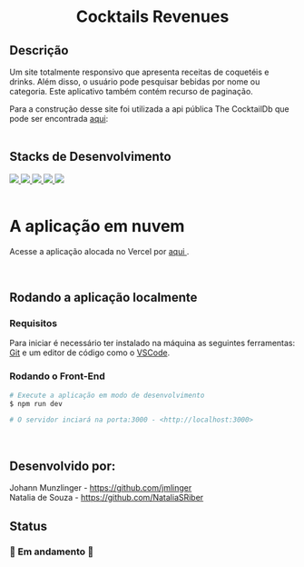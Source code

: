 <h1 align="center">Cocktails Revenues</h1>

## Descrição
Um site totalmente responsivo que apresenta receitas de coquetéis e drinks. Além disso, o usuário pode pesquisar bebidas por nome ou categoria. Este aplicativo também contém recurso de paginação.

Para a construção desse site foi utilizada a api pública The CocktailDb que pode ser encontrada <a href="https://www.thecocktaildb.com/api.php" target="_blank">aqui<a/>:
<br><br>

## Stacks de Desenvolvimento

<div>
  <a href="https://javascript.info/">
    <img src="https://img.shields.io/badge/javascript-339933?style=for-the-badge&logo=javascript&color=black" />
  </a>
    <a href="https://typescript.info/">
    <img src="https://img.shields.io/badge/typescript-339933?style=for-the-badge&logo=typescript&color=black" />
  </a>
  <a href="https://pt-br.reactjs.org/docs/getting-started.html">
    <img src="https://img.shields.io/badge/React-339933?style=for-the-badge&logo=react&color=black" />
  </a>
  <a href="https://tailwindcss.com/docs">
    <img src="https://img.shields.io/badge/TailwindCSS-339933?style=for-the-badge&logo=tailwind-css&color=black" />
  </a>
    <a href="https://Next-black.com/docs">
    <img src="https://img.shields.io/badge/Next.js-339933?style=for-the-badge&logo=next.js&color=black" />
  </a>
</div>
<br>

# A aplicação em nuvem

Acesse a aplicação alocada no Vercel por <a href="https://drinks-website.vercel.app/"> aqui <a/>.

<br>  

## Rodando a aplicação localmente
### Requisitos

Para iniciar é necessário ter instalado na máquina as seguintes ferramentas:
[Git](https://git-scm.com) e um editor de código como o [VSCode](https://code.visualstudio.com/).

### Rodando o Front-End 

```bash
# Execute a aplicação em modo de desenvolvimento
$ npm run dev

# O servidor inciará na porta:3000 - <http://localhost:3000>
```
<br>

## Desenvolvido por:

Johann Munzlinger - https://github.com/jmlinger
<br>
Natalia de Souza - https://github.com/NataliaSRiber
<br>

## Status

<h3> 
	🚧  Em andamento  🚧
</h3>
